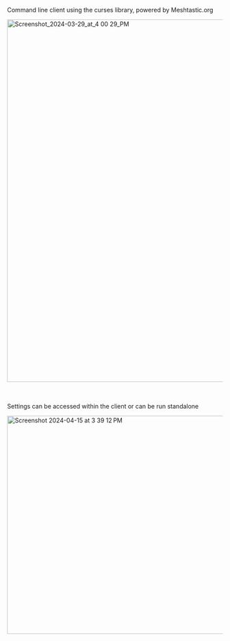 Command line client using the curses library, powered by Meshtastic.org

<img width="846" alt="Screenshot_2024-03-29_at_4 00 29_PM" src="https://github.com/pdxlocations/meshtastic-curses-client/assets/117498748/e99533b7-5c0c-463d-8d5f-6e3cccaeced7">


<br><br>
Settings can be accessed within the client or can be run standalone

<img width="509" alt="Screenshot 2024-04-15 at 3 39 12 PM" src="https://github.com/pdxlocations/meshtastic-curses-client/assets/117498748/37bc57db-fe2d-4ba4-adc8-679b4cb642f9">
